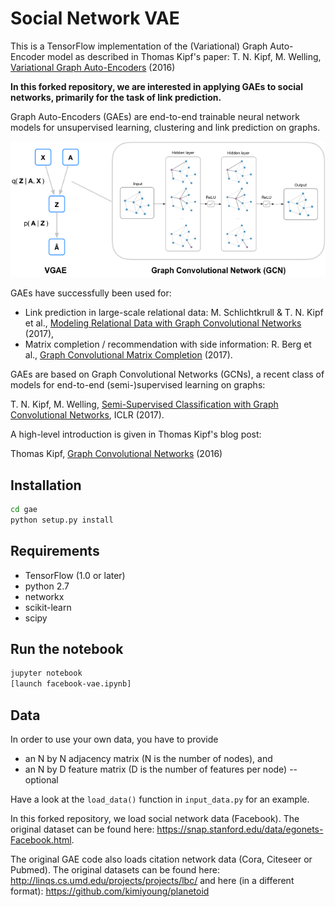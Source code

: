 Social Network VAE
============

This is a TensorFlow implementation of the (Variational) Graph Auto-Encoder model as described in Thomas Kipf's paper: T. N. Kipf, M. Welling, [Variational Graph Auto-Encoders](https://arxiv.org/abs/1611.07308) (2016)

**In this forked repository, we are interested in applying GAEs to social networks,
primarily for the task of link prediction.**

Graph Auto-Encoders (GAEs) are end-to-end trainable neural network models for unsupervised learning, clustering and link prediction on graphs. 

![(Variational) Graph Auto-Encoder](figure.png)

GAEs have successfully been used for:
* Link prediction in large-scale relational data: M. Schlichtkrull & T. N. Kipf et al., [Modeling Relational Data with Graph Convolutional Networks](https://arxiv.org/abs/1703.06103) (2017),
* Matrix completion / recommendation with side information: R. Berg et al., [Graph Convolutional Matrix Completion](https://arxiv.org/abs/1706.02263) (2017).


GAEs are based on Graph Convolutional Networks (GCNs), a recent class of models for end-to-end (semi-)supervised learning on graphs:

T. N. Kipf, M. Welling, [Semi-Supervised Classification with Graph Convolutional Networks](https://arxiv.org/abs/1609.02907), ICLR (2017). 

A high-level introduction is given in Thomas Kipf's blog post:

Thomas Kipf, [Graph Convolutional Networks](http://tkipf.github.io/graph-convolutional-networks/) (2016)



## Installation

```bash
cd gae
python setup.py install
```

## Requirements
* TensorFlow (1.0 or later)
* python 2.7
* networkx
* scikit-learn
* scipy

## Run the notebook

```bash
jupyter notebook
[launch facebook-vae.ipynb]
```

## Data

In order to use your own data, you have to provide 
* an N by N adjacency matrix (N is the number of nodes), and
* an N by D feature matrix (D is the number of features per node) -- optional

Have a look at the `load_data()` function in `input_data.py` for an example.

In this forked repository, we load social network data (Facebook). The original dataset
can be found here: https://snap.stanford.edu/data/egonets-Facebook.html.

The original GAE code also loads citation network data (Cora, Citeseer or Pubmed). The original datasets can be found here: http://linqs.cs.umd.edu/projects/projects/lbc/ and here (in a different format): https://github.com/kimiyoung/planetoid
